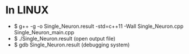 # In LINUX

* $ g++ -g -o Single_Neuron.result -std=c++11 -Wall Single_Neuron.cpp Single_Neuron_main.cpp
* $ ./Single_Neuron.result (open output file)
* $ gdb Single_Neuron.result (debugging system)
